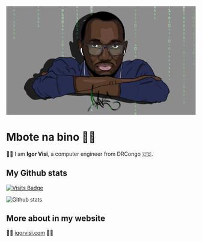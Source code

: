 <img src="https://raw.githubusercontent.com/igorvisi/igorvisi/master/draw.jpg" alt="banner with draw of Igor Visi">

# Mbote na bino 👋🏿️
✊🏿️ I am **Igor Visi**, a computer engineer from DRCongo 🇨🇩️.

## My Github stats
[![Visits Badge](https://badges.pufler.dev/visits/igorvisi/git-badges)](https://badges.pufler.dev)

![Github stats](https://github-readme-stats.vercel.app/api?username=igorvisi&show_icons=true)


## More about in my website
🤜🏿️ [igorvisi.com](https://igorvisi.com) 🤛🏿️